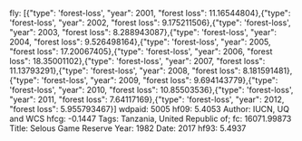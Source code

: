 fly: [{"type": 'forest-loss', "year": 2001, "forest loss": 11.16544804},{"type": 'forest-loss', "year": 2002, "forest loss": 9.175211506},{"type": 'forest-loss', "year": 2003, "forest loss": 8.288943087},{"type": 'forest-loss', "year": 2004, "forest loss": 9.526498164},{"type": 'forest-loss', "year": 2005, "forest loss": 17.20067405},{"type": 'forest-loss', "year": 2006, "forest loss": 18.35001102},{"type": 'forest-loss', "year": 2007, "forest loss": 11.13793291},{"type": 'forest-loss', "year": 2008, "forest loss": 8.181591481},{"type": 'forest-loss', "year": 2009, "forest loss": 9.694143779},{"type": 'forest-loss', "year": 2010, "forest loss": 10.85503536},{"type": 'forest-loss', "year": 2011, "forest loss": 7.64117169},{"type": 'forest-loss', "year": 2012, "forest loss": 5.955793467}]
wdpaid: 5005
hf09: 5.4053
Author: IUCN, UQ and WCS
hfcg: -0.1447
Tags: Tanzania, United Republic of;
fc: 16071.99873
Title: Selous Game Reserve
Year: 1982
Date: 2017
hf93: 5.4937

